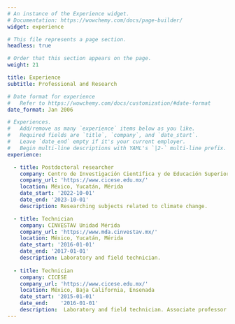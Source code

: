 ```yaml
---
# An instance of the Experience widget.
# Documentation: https://wowchemy.com/docs/page-builder/
widget: experience

# This file represents a page section.
headless: true

# Order that this section appears on the page.
weight: 21

title: Experience
subtitle: Professional and Research

# Date format for experience
#   Refer to https://wowchemy.com/docs/customization/#date-format
date_format: Jan 2006

# Experiences.
#   Add/remove as many `experience` items below as you like.
#   Required fields are `title`, `company`, and `date_start`.
#   Leave `date_end` empty if it's your current employer.
#   Begin multi-line descriptions with YAML's `|2-` multi-line prefix.
experience:

  - title: Postdoctoral researcher
    company: Centro de Investigación Científica y de Educación Superior de Ensenada, Baja California 
    company_url: 'https://www.cicese.edu.mx/'
    location: México, Yucatán, Mérida
    date_start: '2022-10-01'
    date_end: '2023-10-01'
    description: Researching subjects related to climate change.

  - title: Technician
    company: CINVESTAV Unidad Mérida
    company_url: 'https://www.mda.cinvestav.mx/'
    location: México, Yucatán, Mérida
    date_start: '2016-01-01'
    date_end: '2017-01-01'
    description: Laboratory and field technician.
      
  - title: Technician
    company: CICESE
    company_url: 'https://www.cicese.edu.mx/'
    location: México, Baja California, Ensenada
    date_start: '2015-01-01'
    date_end:    '2016-01-01'
    description:  Laboratory and field technician. Associate professor in Statistic. 
---
```

